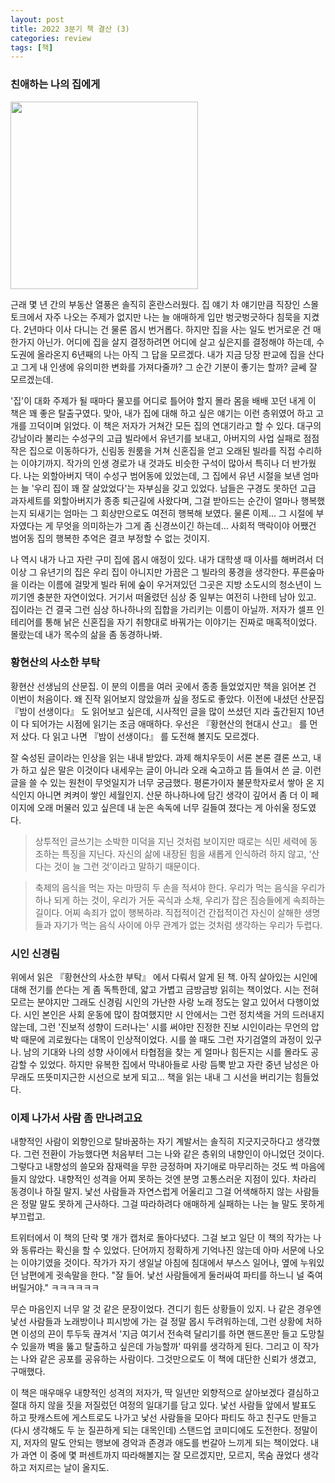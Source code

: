 ```yaml
---
layout: post
title: 2022 3분기 책 결산 (3)
categories: review
tags: [책]
---
```


### 친애하는 나의 집에게
<img src="{{ site.baseurl }}/thumbnails/221013_review
tags: [책]/친애하는나의집에게.jpeg" width="300" />

근래 몇 년 간의 부동산 열풍은 솔직히 혼란스러웠다. 집 얘기 차 얘기만큼 직장인 스몰 토크에서 자주 나오는 주제가 없지만 나는 늘 애매하게 입만 벙긋벙긋하다 침묵을 지켰다. 2년마다 이사 다니는 건 물론 몹시 번거롭다. 하지만 집을 사는 일도 번거로운 건 매한가지 아닌가. 어디에 집을 살지 결정하려면 어디에 살고 싶은지를 결정해야 하는데, 수도권에 올라온지 6년째의 나는 아직 그 답을 모르겠다. 내가 지금 당장 판교에 집을 산다고 그게 내 인생에 유의미한 변화를 가져다줄까? 그 순간 기분이 좋기는 할까? 글쎄 잘 모르겠는데. 

'집'이 대화 주제가 될 때마다 물꼬를 어디로 틀어야 할지 몰라 몸을 배배 꼬던 내게 이 책은 꽤 좋은 탈출구였다. 맞아, 내가 집에 대해 하고 싶은 얘기는 이런 층위였어 하고 고개를 끄덕이며 읽었다. 이 책은 저자가 거쳐간 모든 집의 연대기라고 할 수 있다. 대구의 강남이라 불리는 수성구의 고급 빌라에서 유년기를 보내고, 아버지의 사업 실패로 점점 작은 집으로 이동하다가, 신림동 원룸을 거쳐 신혼집을 얻고 오래된 빌라를 직접 수리하는 이야기까지. 작가의 인생 경로가 내 것과도 비슷한 구석이 많아서 특히나 더 반가웠다. 나는 외할아버지 댁이 수성구 범어동에 있었는데, 그 집에서 유년 시절을 보낸 엄마는 늘 '우리 집이 꽤 잘 살았었다'는 자부심을 갖고 있었다. 남들은 구경도 못하던 고급 과자세트를 외할아버지가 종종 퇴근길에 사왔다며, 그걸 받아드는 순간이 얼마나 행복했는지 되새기는 엄마는 그 회상만으로도 여전히 행복해 보였다. 물론 이제...  그 시절에 부자였다는 게 무엇을 의미하는가 그게 좀 신경쓰이긴 하는데... 사회적 맥락이야 어쨌건 범어동 집의 행복한 추억은 결코 부정할 수 없는 것이지. 

나 역시 내가 나고 자란 구미 집에 몹시 애정이 있다. 내가 대학생 때 이사를 해버려서 더 이상 그 유년기의 집은 우리 집이 아니지만 가끔은 그 빌라의 풍경을 생각한다. 푸른숲마을 이라는 이름에 걸맞게 빌라 뒤에 숲이 우거져있던 그곳은 지방 소도시의 청소년이 느끼기엔 충분한 자연이었다. 거기서 떠올렸던 심상 중 일부는 여전히 나한테 남아 있고. 집이라는 건 결국 그런 심상 하나하나의 집합을 가리키는 이름이 아닐까. 저자가 셀프 인테리어를 통해 낡은 신혼집을 자기 취향대로 바꿔가는 이야기는 진짜로 매혹적이었다. 몰랐는데 내가 목수의 삶을 좀 동경하나봐.


### 황현산의 사소한 부탁

황현산 선생님의 산문집. 이 분의 이름을 여러 곳에서 종종 들었었지만 책을 읽어본 건 이번이 처음이다. 왜 진작 읽어보지 않았을까 싶을 정도로 좋았다. 이전에 내셨던 산문집 『밤이 선생이다』 도 읽어보고 싶은데, 시사적인 글을 많이 쓰셨던 지라 출간된지 10년이 다 되어가는 시점에 읽기는 조금 애매하다. 우선은 『황현산의 현대시 산고』 를 먼저 샀다. 다 읽고 나면 『밤이 선생이다』 를 도전해 볼지도 모르겠다.

잘 숙성된 글이라는 인상을 읽는 내내 받았다. 과제 해치우듯이 서론 본론 결론 쓰고, 내가 하고 싶은 말은 이것이다 내세우는 글이 아니라 오래 숙고하고 뜸 들여서 쓴 글. 이런 글을 쓸 수 있는 원천이 무엇일지가 너무 궁금했다. 평론가이자 불문학자로서 쌓아 온 지식인지 아니면 켜켜이 쌓인 세월인지. 산문 하나하나에 담긴 생각이 깊어서 좀 더 이 페이지에 오래 머물러 있고 싶은데 내 눈은 속독에 너무 길들여 졌다는 게 아쉬울 정도였다. 

> 상투적인 글쓰기는 소박한 미덕을 지닌 것처럼 보이지만 때로는 식민 세력에 동조하는 특징을 지닌다. 자신의 삶에 내장된 힘을 새롭게 인식하려 하지 않고, ‘산다는 것이 늘 그런 것’이라고 말하기 때문이다.

> 축제의 음식을 먹는 자는 마땅히 두 손을 적셔야 한다. 우리가 먹는 음식을 우리가 하나 되게 하는 것이, 우리가 거둔 곡식과 소채, 우리가 잡은 짐승들에게 속죄하는 길이다. 어찌 속죄가 없이 행복하랴. 직접적이건 간접적이건 자신이 살해한 생명들과 자기가 먹는 음식 사이에 아무 관계가 없는 것처럼 생각하는 우리가 두렵다.


### 시인 신경림

위에서 읽은 『황현산의 사소한 부탁』 에서 다뤄서 알게 된 책. 아직 살아있는 시인에 대해 전기를 쓴다는 게 좀 독특한데, 얇고 가볍고 금방금방 읽히는 책이었다. 시는 전혀 모르는 분야지만 그래도 신경림 시인의 가난한 사랑 노래 정도는 알고 있어서 다행이었다. 시인 본인은 사회 운동에 많이 참여했지만 시 안에서는 그런 정치색을 거의 드러내지 않는데, 그런 '진보적 성향이 드러나는' 시를 써야만 진정한 진보 시인이라는 무언의 압박 때문에 괴로웠다는 대목이 인상적이었다. 시를 쓸 때도 그런 자기검열의 과정이 있구나. 남의 기대와 나의 성향 사이에서 타협점을 찾는 게 얼마나 힘든지는 시를 몰라도 공감할 수 있었다. 하지만 유복한 집에서 막내아들로 사랑 듬뿍 받고 자란 중년 남성은 아무래도 뜨뜻미지근한 시선으로 보게 되고... 책을 읽는 내내 그 시선을 버리기는 힘들었다. 

### 이제 나가서 사람 좀 만나려고요

내향적인 사람이 외향인으로 탈바꿈하는 자기 계발서는 솔직히 지긋지긋하다고 생각했다. 그런 전환이 가능했다면 처음부터 그는 나와 같은 층위의 내향인이 아니었던 것이다. 그렇다고 내향성의 쓸모와 잠재력을 무한 긍정하며 자기애로 마무리하는 것도 썩 마음에 들지 않았다. 내향적인 성격을 어찌 못하는 것엔 분명 고통스러운 지점이 있다. 차라리 동경이나 하질 말지. 낯선 사람들과 자연스럽게 어울리고 그걸 어색해하지 않는 사람들은 정말 말도 못하게 근사하다. 그걸 따라하려다 애매하게 실패하는 나는 늘 말도 못하게 부끄럽고.

트위터에서 이 책의 단락 몇 개가 캡처로 돌아다녔다. 그걸 보고 일단 이 책의 작가는 나와 동류라는 확신을 할 수 있었다. 단어까지 정확하게 기억나진 않는데 아마 서문에 나오는 이야기였을 것이다. 작가가 자기 생일날 아침에 침대에서 부스스 일어나, 옆에 누워있던 남편에게 귓속말을 한다. "잘 들어. 낯선 사람들에게 둘러싸여 파티를 하느니 널 죽여버릴거야." ㅋㅋㅋㅋㅋㅋ

무슨 마음인지 너무 알 것 같은 문장이었다. 견디기 힘든 상황들이 있지. 나 같은 경우엔 낯선 사람들과 노래방이나 피시방에 가는 걸 정말 몹시 두려워하는데, 그런 상황에 처하면 이성의 끈이 투두둑 끊겨서 '지금 여기서 전속력 달리기를 하면 핸드폰만 들고 도망칠 수 있을까 벽을 뚫고 탈출하고 싶은데 가능할까' 따위를 생각하게 된다. 그리고 이 작가는 나와 같은 공포를 공유하는 사람이다. 그것만으로도 이 책에 대단한 신뢰가 생겼고, 구매했다.

이 책은 매우매우 내향적인 성격의 저자가, 딱 일년만 외향적으로 살아보겠다 결심하고 절대 하지 않을 짓을 저질렀던 여정의 일대기를 담고 있다. 낯선 사람들 앞에서 발표도 하고 팟캐스트에 게스트로도 나가고 낯선 사람들을 모아다 파티도 하고 친구도 만들고 (다시 생각해도 두 눈 질끈하게 되는 대목인데) 스탠드업 코미디에도 도전한다. 정말이지, 저자의 말도 안되는 행보에 경악과 존경과 애도를 번갈아 느끼게 되는 책이었다. 내가 과연 이 중에 몇 퍼센트까지 따라해볼지는 잘 모르겠지만, 모르지, 목숨 끊었다 생각하고 저지르는 날이 올지도. 
